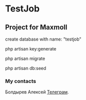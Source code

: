 # TestJob

## Project for Maxmoll

create database with name: "testjob"

php artisan key:generate

php artisan migrate

php artisan db:seed



### My contacts
Болдырев Алексей [Телеграм](https://t.me/djalexbold).


